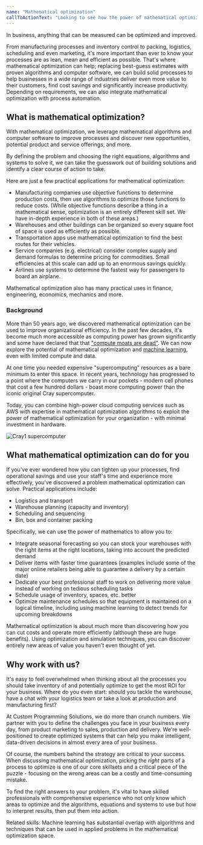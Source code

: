 ```yaml
---
name: "Mathematical optimization"
callToActionText: "Looking to see how the power of mathematical optimization can increase efficiency, reduce waste and improve profitability? We would be happy to talk about how mathematical optimization could be utilized by your organization."
---
```


In business, anything that can be measured can be optimized and improved. 

From manufacturing processes and inventory control to packing, logistics, scheduling and even marketing, it's more important than ever to know your processes are as lean, mean and efficient as possible. That's where mathematical optimization can help; replacing best-guess estimates with proven algorithms and computer software, we can build solid processes to help businesses in a wide range of industries deliver even more value to their customers, find cost savings and significantly increase productivity. Depending on requirements, we can also integrate mathematical optimization with process automation.



## What is mathematical optimization?

With mathematical optimization, we leverage mathematical algorithms and computer software to improve processes and discover new opportunities, potential product and service offerings, and more.

By defining the problem and choosing the right equations, algorithms and systems to solve it, we can take the guesswork out of building solutions and identify a clear course of action to take.

Here are just a few practical applications for mathematical optimization:

- Manufacturing companies use objective functions to determine production costs, then use algorithms to optimize those functions to reduce costs. (While objective functions describe a thing in a mathematical sense, optimization is an entirely different skill set. We have in-depth experience in both of these areas.)
- Warehouses and other buildings can be organized so every square foot of space is used as efficiently as possible.
- Transportation apps use mathematical optimization to find the best routes for their vehicles.
- Service companies (e.g. electrical) consider complex supply and demand formulas to determine pricing for commodities. Small efficiencies at this scale can add up to an enormous savings quickly.
- Airlines use systems to determine the fastest way for passengers to board an airplane. 

Mathematical optimization also has many practical uses in finance, engineering, economics, mechanics and more. 

### Background

More than 50 years ago, we discovered mathematical optimization can be used to improve organizational efficiency. In the past few decades, it's become much more accessible as computing power has grown significantly and some have declared that that ["compute moats are dead"](https://smerity.com/articles/2018/limited_compute.html). We can now explore the potential of mathematical optimization and [machine learning](/services/machine-learning), even with limited compute and data. 

At one time you needed expensive "supercomputing" resources as a bare minimum to enter this space. In recent years, technology has progressed to a point where the computers we carry in our pockets - modern cell phones that cost a few hundred dollars - boast more computing power than the iconic original Cray supercomputer. 

Today, you can combine high-power cloud computing services such as AWS with expertise in mathematical optimization algorithms to exploit the power of mathematical optimization for your organization - with minimal investment in hardware.

![Cray1 supercomputer](https://upload.wikimedia.org/wikipedia/commons/thumb/9/96/Cray-1_%281%29.jpg/480px-Cray-1_%281%29.jpg)



## What mathematical optimization can do for you

If you've ever wondered how you can tighten up your processes, find operational savings and use your staff's time and experience more effectively, you've discovered a problem mathematical optimization can solve. Practical applications include:

- Logistics and transport 
- Warehouse planning (capacity and inventory)
- Scheduling and sequencing 
- Bin, box and container packing

Specifically, we can use the power of mathematics to allow you to:

- Integrate seasonal forecasting so you can stock your warehouses with the right items at the right locations, taking into account the predicted demand
- Deliver items with faster time guarantees (examples include some of the major online retailers being able to guarantee a delivery by a certain date)
- Dedicate your best professional staff to work on delivering more value instead of working on tedious scheduling tasks 
- Schedule usage of inventory, spaces, etc. better 
- Optimize maintenance schedules so that equipment is maintained on a logical timeline, including using machine learning to detect trends for upcoming breakdowns 

Mathematical optimization is about much more than discovering how you can cut costs and operate more efficiently (although these are huge benefits). Using optimization and simulation techniques, you can discover entirely new areas of value you haven't even thought of yet.



## Why work with us?

It's easy to feel overwhelmed when thinking about all the processes you should take inventory of and potentially optimize to get the most ROI for your business. Where do you even start: should you tackle the warehouse, have a chat with your logistics team or take a look at production and manufacturing first? 

At Custom Programming Solutions, we do more than crunch numbers. We partner with you to define the challenges you face in your business every day, from product marketing to sales, production and delivery. We're well-positioned to create optimized systems that can help you make intelligent, data-driven decisions in almost every area of your business.

Of course, the numbers behind the strategy are critical to your success. When discussing mathematical optimization, picking the *right* parts of a process to optimize is one of our core skillsets and a critical piece of the puzzle - focusing on the wrong areas can be a costly and time-consuming mistake.

To find the right answers to your problem, it's vital to have skilled professionals with comprehensive experience who not only know which areas to optimize and the algorithms, equations and systems to use but how to interpret results, then put them into action.  



Related skills: Machine learning has substantial overlap with algorithms and techniques that can be used in applied problems in the mathematical optimization space. 




